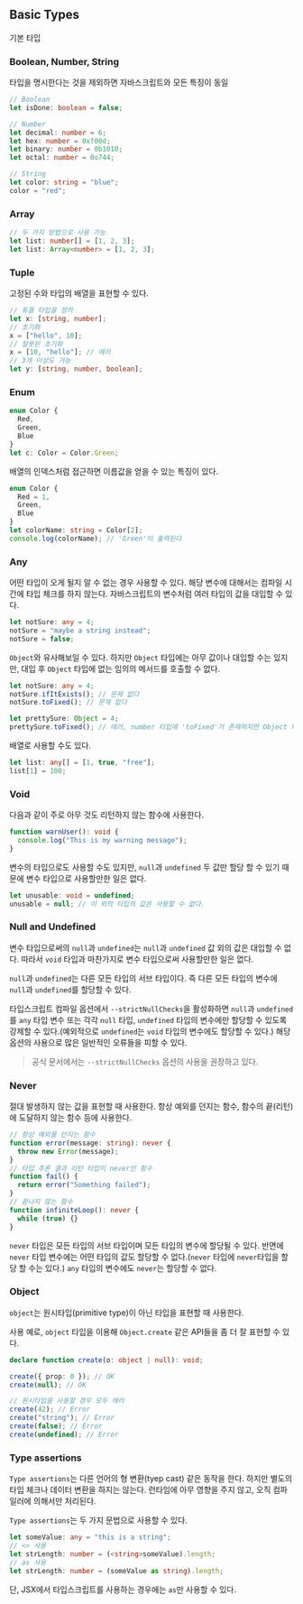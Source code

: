 ## Basic Types

기본 타입

### Boolean, Number, String

타입을 명시한다는 것을 제외하면 자바스크립트와 모든 특징이 동일

```typescript
// Boolean
let isDone: boolean = false;

// Number
let decimal: number = 6;
let hex: number = 0xf00d;
let binary: number = 0b1010;
let octal: number = 0o744;

// String
let color: string = "blue";
color = "red";
```

### Array

```typescript
// 두 가지 방법으로 사용 가능
let list: number[] = [1, 2, 3];
let list: Array<number> = [1, 2, 3];
```

### Tuple

고정된 수와 타입의 배열을 표현할 수 있다.

```typescript
// 튜플 타입을 정의
let x: [string, number];
// 초기화
x = ["hello", 10];
// 잘못된 초기화
x = [10, "hello"]; // 에러
// 3개 이상도 가능
let y: [string, number, boolean];
```

### Enum

```typescript
enum Color {
  Red,
  Green,
  Blue
}
let c: Color = Color.Green;
```

배열의 인덱스처럼 접근하면 이름값을 얻을 수 있는 특징이 있다.

```typescript
enum Color {
  Red = 1,
  Green,
  Blue
}
let colorName: string = Color[2];
console.log(colorName); // 'Green'이 출력된다
```

### Any

어떤 타입이 오게 될지 알 수 없는 경우 사용할 수 있다. 해당 변수에 대해서는 컴파일 시간에 타입 체크를 하지 않는다. 자바스크립트의 변수처럼 여러 타입의 값을 대입할 수 있다.

```typescript
let notSure: any = 4;
notSure = "maybe a string instead";
notSure = false;
```

`Object`와 유사해보일 수 있다. 하지만 `Object` 타입에는 아무 값이나 대입할 수는 있지만, 대입 후 `Object` 타입에 없는 임의의 메서드를 호출할 수 없다.

```typescript
let notSure: any = 4;
notSure.ifItExists(); // 문제 없다
notSure.toFixed(); // 문제 없다

let prettySure: Object = 4;
prettySure.toFixed(); // 에러, number 타입에 'toFixed'가 존재하지만 Object 타입에는 존재하지 않아 에러
```

배열로 사용할 수도 있다.

```typescript
let list: any[] = [1, true, "free"];
list[1] = 100;
```

### Void

다음과 같이 주로 아무 것도 리턴하지 않는 함수에 사용한다.

```typescript
function warnUser(): void {
  console.log("This is my warning message");
}
```

변수의 타입으로도 사용할 수도 있지만, `null`과 `undefined` 두 값만 할당 할 수 있기 때문에 변수 타입으로 사용할만한 일은 없다.

```typescript
let unusable: void = undefined;
unusable = null; // 이 외의 타입의 값은 사용할 수 없다.
```

### Null and Undefined

변수 타입으로써의 `null`과 `undefined`는 `null`과 `undefined` 값 외의 값은 대입할 수 없다. 따라서 `void` 타입과 마찬가지로 변수 타입으로써 사용할만한 일은 없다.

`null`과 `undefined`는 다른 모든 타입의 서브 타입이다. 즉 다른 모든 타입의 변수에 `null`과 `undefined`를 할당할 수 있다.

타입스크립트 컴파일 옵션에서 `--strictNullChecks`을 활성화하면 `null`과 `undefined`를 `any` 타입 변수 또는 각각 `null` 타입, `undefined` 타입의 변수에만 할당할 수 있도록 강제할 수 있다.(예외적으로 `undefined`는 `void` 타입의 변수에도 할당할 수 있다.) 해당 옵션의 사용으로 많은 일반적인 오류들을 피할 수 있다.

> 공식 문서에서는 `--strictNullChecks` 옵션의 사용을 권장하고 있다.

### Never

절대 발생하지 않는 값을 표현할 때 사용한다. 항상 예외를 던지는 함수, 함수의 끝(리턴)에 도달하지 않는 함수 등에 사용한다.

```typescript
// 항상 예외를 던지는 함수
function error(message: string): never {
  throw new Error(message);
}
// 타입 추론 결과 리턴 타입이 never인 함수
function fail() {
  return error("Something failed");
}
// 끝나지 않는 함수
function infiniteLoop(): never {
  while (true) {}
}
```

`never` 타입은 모든 타입의 서브 타입이며 모든 타입의 변수에 할당될 수 있다. 반면에 `never` 타입 변수에는 어떤 타입의 값도 할당할 수 없다.(`never` 타입에 `never`타입을 할당 할 수는 있다.) `any` 타입의 변수에도 `never`는 할당할 수 없다.

### Object

`object`는 원시타입(primitive type)이 아닌 타입을 표현할 때 사용한다.

사용 예로, `object` 타입을 이용해 `Object.create` 같은 API들을 좀 더 잘 표현할 수 있다.

```typescript
declare function create(o: object | null): void;

create({ prop: 0 }); // OK
create(null); // OK

// 원시타입을 사용할 경우 모두 에러
create(42); // Error
create("string"); // Error
create(false); // Error
create(undefined); // Error
```

### Type assertions

`Type assertions`는 다른 언어의 형 변환(tyep cast) 같은 동작을 한다. 하지만 별도의 타입 체크나 데이터 변환을 하지는 않는다. 런타임에 아무 영향을 주지 않고, 오직 컴파일러에 의해서만 처리된다.

`Type assertions`는 두 가지 문법으로 사용할 수 있다.

```typescript
let someValue: any = "this is a string";
// <> 사용
let strLength: number = (<string>someValue).length;
// as 사용
let strLength: number = (someValue as string).length;
```

단, JSX에서 타입스크립트를 사용하는 경우에는 `as`만 사용할 수 있다.
